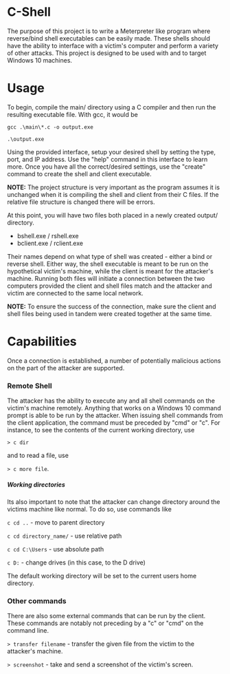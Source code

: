 # C-Shell

The purpose of this project is to write a Meterpreter like program where reverse/bind shell executables can be easily made. These shells should have the ability to interface with a victim's computer and perform a variety of other attacks. This project is designed to be used with and to target Windows 10 machines.

# Usage

To begin, compile the main/ directory using a C compiler and then run the resulting executable file. With gcc, it would be

```gcc .\main\*.c -o output.exe```

```.\output.exe```

Using the provided interface, setup your desired shell by setting the type, port, and IP address. Use the "help" command in this interface to learn more. Once you have all the correct/desired settings, use the "create" command to create the shell and client executable.

**NOTE:** The project structure is very important as the program assumes it is unchanged when it is compiling the shell and client from their C files. If the relative file structure is changed there will be errors.

At this point, you will have two files both placed in a newly created output/ directory.
- bshell.exe / rshell.exe
- bclient.exe / rclient.exe

Their names depend on what type of shell was created - either a bind or reverse shell. Either way, the shell executable is meant to be run on the hypothetical victim's machine, while the client is meant for the attacker's machine. Running both files will initiate a connection between the two computers provided the client and shell files match and the attacker and victim are connected to the same local network.

**NOTE:** To ensure the success of the connection, make sure the client and shell files being used in tandem were created together at the same time.

# Capabilities

Once a connection is established, a number of potentially malicious actions on the part of the attacker are supported.

### Remote Shell

The attacker has the ability to execute any and all shell commands on the victim's machine remotely. Anything that works on a Windows 10 command prompt is able to be run by the attacker. When issuing shell commands from the client application, the command must be preceded by "cmd" or "c". For instance, to see the contents of the current working directory, use 

```> c dir```

and to read a file, use

```> c more file```.

##### Working directories

Its also important to note that the attacker can change directory around the victims machine like normal. To do so, use commands like

```c cd ..``` - move to parent directory

```c cd directory_name/``` - use relative path

```c cd C:\Users``` - use absolute path

```c D:``` - change drives (in this case, to the D drive)

The default working directory will be set to the current users home directory.

### Other commands

There are also some external commands that can be run by the client. These commands are notably not preceding by a "c" or "cmd" on the command line.

```> transfer filename``` - transfer the given file from the victim to the attacker's machine.

```> screenshot``` - take and send a screenshot of the victim's screen.


